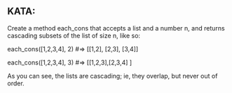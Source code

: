<h2>KATA:</h2> Create a method each_cons that accepts a list and a number n, and returns cascading subsets of the list of size n, like so:


each_cons([1,2,3,4], 2) #=> [[1,2], [2,3], [3,4]]

each_cons([1,2,3,4], 3) #=> [[1,2,3],[2,3,4] ]

As you can see, the lists are cascading; ie, they overlap, but never out of order.

